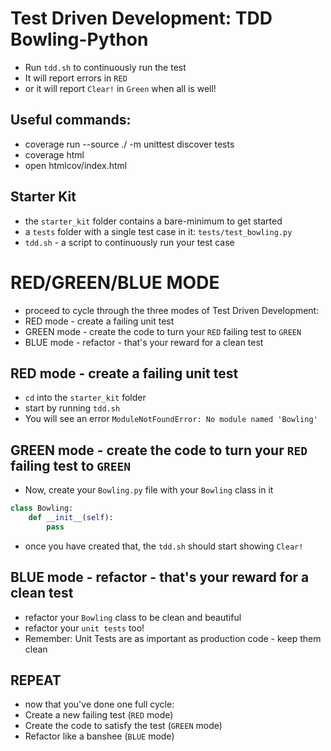 # Test Driven Development: TDD Bowling-Python

* Run `tdd.sh` to continuously run the test
* It will report errors in `RED`
* or it will report `Clear!` in `Green` when all is well!

## Useful commands:
* coverage run --source ./ -m unittest discover tests
* coverage html
* open htmlcov/index.html

## Starter Kit

* the `starter_kit` folder contains a bare-minimum to get started
* a `tests` folder with a single test case in it: `tests/test_bowling.py`
* `tdd.sh` - a script to continuously run your test case

# RED/GREEN/BLUE MODE
* proceed to cycle through the three modes of Test Driven Development:
* RED mode - create a failing unit test
* GREEN mode - create the code to turn your `RED` failing test to `GREEN`
* BLUE mode - refactor - that's your reward for a clean test

## RED mode - create a failing unit test
* `cd` into the `starter_kit` folder
* start by running `tdd.sh`
* You will see an error `ModuleNotFoundError: No module named 'Bowling'`

## GREEN mode - create the code to turn your `RED` failing test to `GREEN`
* Now, create your `Bowling.py` file with your `Bowling` class in it
``` Python
class Bowling:
    def __init__(self):
        pass
```
* once you have created that, the `tdd.sh` should start showing `Clear!`

## BLUE mode - refactor - that's your reward for a clean test
* refactor your `Bowling` class to be clean and beautiful
* refactor your `unit tests` too!
* Remember: Unit Tests are as important as production code - keep them clean

## REPEAT
* now that you've done one full cycle:
* Create a new failing test (`RED` mode)
* Create the code to satisfy the test (`GREEN` mode)
* Refactor like a banshee (`BLUE` mode)